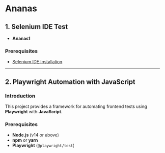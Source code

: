 # Ananas

## 1. Selenium IDE Test
- **Ananas1**
### Prerequisites
- [Selenium IDE Installation](https://chromewebstore.google.com/detail/selenium-ide/mooikfkahbdckldjjndioackbalphokd?hl=en&pli=1)
---
## 2. Playwright Automation with JavaScript

### Introduction
This project provides a framework for automating frontend tests using **Playwright** with **JavaScript**.

### Prerequisites
- **Node.js** (v14 or above)
- **npm** or **yarn**
- **Playwright** (`@playwright/test`)


